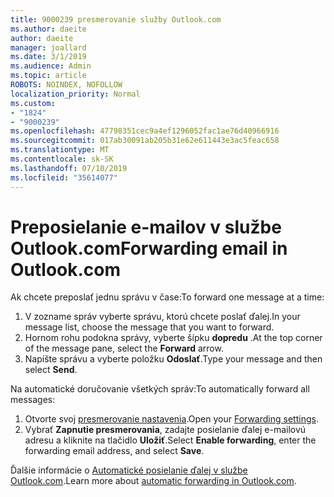 ```yaml
---
title: 9000239 presmerovanie služby Outlook.com
ms.author: daeite
author: daeite
manager: joallard
ms.date: 3/1/2019
ms.audience: Admin
ms.topic: article
ROBOTS: NOINDEX, NOFOLLOW
localization_priority: Normal
ms.custom:
- "1824"
- "9000239"
ms.openlocfilehash: 47798351cec9a4ef1296052fac1ae76d40966916
ms.sourcegitcommit: 017ab30091ab205b31e62e611443e3ac5feac658
ms.translationtype: MT
ms.contentlocale: sk-SK
ms.lasthandoff: 07/10/2019
ms.locfileid: "35614077"
---
```

# <a name="forwarding-email-in-outlookcom"></a><span data-ttu-id="9167f-102">Preposielanie e-mailov v službe Outlook.com</span><span class="sxs-lookup"><span data-stu-id="9167f-102">Forwarding email in Outlook.com</span></span>

<span data-ttu-id="9167f-103">Ak chcete preposlať jednu správu v čase:</span><span class="sxs-lookup"><span data-stu-id="9167f-103">To forward one message at a time:</span></span>

1. <span data-ttu-id="9167f-104">V zozname správ vyberte správu, ktorú chcete poslať ďalej.</span><span class="sxs-lookup"><span data-stu-id="9167f-104">In your message list, choose the message that you want to forward.</span></span>
2. <span data-ttu-id="9167f-105">Hornom rohu podokna správy, vyberte šípku **dopredu** .</span><span class="sxs-lookup"><span data-stu-id="9167f-105">At the top corner of the message pane, select the **Forward** arrow.</span></span>
3. <span data-ttu-id="9167f-106">Napíšte správu a vyberte položku **Odoslať**.</span><span class="sxs-lookup"><span data-stu-id="9167f-106">Type your message and then select **Send**.</span></span>

<span data-ttu-id="9167f-107">Na automatické doručovanie všetkých správ:</span><span class="sxs-lookup"><span data-stu-id="9167f-107">To automatically forward all messages:</span></span>

1. <span data-ttu-id="9167f-108">Otvorte svoj [presmerovanie nastavenia](https://outlook.live.com/mail/options/mail/forwarding/forwardingOption).</span><span class="sxs-lookup"><span data-stu-id="9167f-108">Open your [Forwarding settings](https://outlook.live.com/mail/options/mail/forwarding/forwardingOption).</span></span>
2. <span data-ttu-id="9167f-109">Vybrať **Zapnutie presmerovania**, zadajte posielanie ďalej e-mailovú adresu a kliknite na tlačidlo **Uložiť**.</span><span class="sxs-lookup"><span data-stu-id="9167f-109">Select **Enable forwarding**, enter the forwarding email address, and select **Save**.</span></span>

<span data-ttu-id="9167f-110">Ďalšie informácie o [Automatické posielanie ďalej v službe Outlook.com](https://support.office.com/article/6246987c-6c8f-4144-b255-14fc07007dad?wt.mc_id=Office_Outlook_com_Alchemy).</span><span class="sxs-lookup"><span data-stu-id="9167f-110">Learn more about [automatic forwarding in Outlook.com](https://support.office.com/article/6246987c-6c8f-4144-b255-14fc07007dad?wt.mc_id=Office_Outlook_com_Alchemy).</span></span>